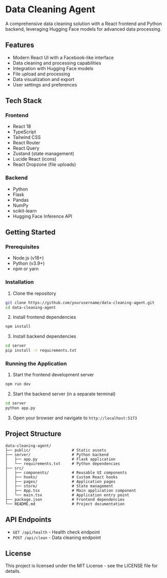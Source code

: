 # Data Cleaning Agent

A comprehensive data cleaning solution with a React frontend and Python backend, leveraging Hugging Face models for advanced data processing.

## Features

- Modern React UI with a Facebook-like interface
- Data cleaning and processing capabilities
- Integration with Hugging Face models
- File upload and processing
- Data visualization and export
- User settings and preferences

## Tech Stack

### Frontend
- React 18
- TypeScript
- Tailwind CSS
- React Router
- React Query
- Zustand (state management)
- Lucide React (icons)
- React Dropzone (file uploads)

### Backend
- Python
- Flask
- Pandas
- NumPy
- scikit-learn
- Hugging Face Inference API

## Getting Started

### Prerequisites
- Node.js (v18+)
- Python (v3.9+)
- npm or yarn

### Installation

1. Clone the repository
```bash
git clone https://github.com/yourusername/data-cleaning-agent.git
cd data-cleaning-agent
```

2. Install frontend dependencies
```bash
npm install
```

3. Install backend dependencies
```bash
cd server
pip install -r requirements.txt
```

### Running the Application

1. Start the frontend development server
```bash
npm run dev
```

2. Start the backend server (in a separate terminal)
```bash
cd server
python app.py
```

3. Open your browser and navigate to `http://localhost:5173`

## Project Structure

```
data-cleaning-agent/
├── public/                  # Static assets
├── server/                  # Python backend
│   ├── app.py               # Flask application
│   └── requirements.txt     # Python dependencies
├── src/
│   ├── components/          # Reusable UI components
│   ├── hooks/               # Custom React hooks
│   ├── pages/               # Application pages
│   ├── store/               # State management
│   ├── App.tsx              # Main application component
│   └── main.tsx             # Application entry point
├── package.json             # Frontend dependencies
└── README.md                # Project documentation
```

## API Endpoints

- `GET /api/health` - Health check endpoint
- `POST /api/clean` - Data cleaning endpoint

## License

This project is licensed under the MIT License - see the LICENSE file for details.